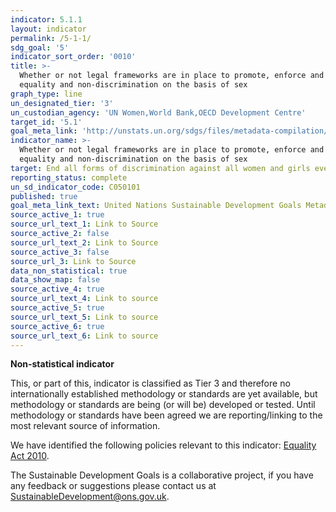 ```yaml
---
indicator: 5.1.1
layout: indicator
permalink: /5-1-1/
sdg_goal: '5'
indicator_sort_order: '0010'
title: >-
  Whether or not legal frameworks are in place to promote, enforce and monitor
  equality and non‑discrimination on the basis of sex
graph_type: line
un_designated_tier: '3'
un_custodian_agency: 'UN Women,World Bank,OECD Development Centre'
target_id: '5.1'
goal_meta_link: 'http://unstats.un.org/sdgs/files/metadata-compilation/Metadata-Goal-5.pdf'
indicator_name: >-
  Whether or not legal frameworks are in place to promote, enforce and monitor
  equality and non‑discrimination on the basis of sex
target: End all forms of discrimination against all women and girls everywhere
reporting_status: complete
un_sd_indicator_code: C050101
published: true
goal_meta_link_text: United Nations Sustainable Development Goals Metadata (pdf 634kB)
source_active_1: true
source_url_text_1: Link to Source
source_active_2: false
source_url_text_2: Link to Source
source_active_3: false
source_url_3: Link to Source
data_non_statistical: true
data_show_map: false
source_active_4: true
source_url_text_4: Link to source
source_active_5: true
source_url_text_5: Link to source
source_active_6: true
source_url_text_6: Link to source
---
```

**Non-statistical indicator**

This, or part of this, indicator is classified as Tier 3 and therefore no internationally established methodology or standards are yet available, but methodology or standards are being (or will be) developed or tested. Until methodology or standards have been agreed we are reporting/linking to the most relevant source of information.

We have identified the following policies relevant to this indicator: [Equality Act 2010](https://www.gov.uk/guidance/equality-act-2010-guidance).

The Sustainable Development Goals is a collaborative project, if you have any feedback or suggestions please contact us at <SustainableDevelopment@ons.gov.uk>.
